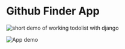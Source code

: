 # Github Finder App


![short demo of working todolist with django](https://raw.githubusercontent.com/joeybronzoni/GithubFinder/master/Github.gif?raw=true)


![App demo](https://github.com/joeybronzoni/GithubFinder/blob/master/images/GithubFinderjpg?raw=true)
